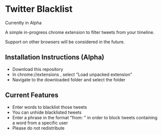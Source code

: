 # Twitter Blacklist
Currently in Alpha

A simple in-progress chrome extension to filter tweets from your timeline.

Support on other browsers will be considered in the future.

## Installation Instructions (Alpha)
* Download this repository
* In chrome://extensions , select "Load unpacked extension"
* Navigate to the downloaded folder and select the folder

## Current Features
* Enter words to blacklist those tweets
* You can unhide blacklisted tweets
* Enter a phrase in the format "from:<username> <word>" in order to block tweets containing a word from a specific user
* Please do not redistribute



